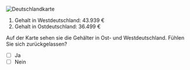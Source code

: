 ![Deutschlandkarte](Deutschlandkarte.jpg)

1. Gehalt in Westdeutschland: 43.939 €
2. Gehalt in Ostdeutschland: 36.499 €

Auf der Karte sehen sie die Gehälter in Ost- und Westdeutschland. Fühlen Sie sich zurückgelassen?
- [ ] Ja
- [ ] Nein
